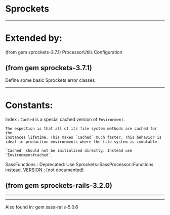 # Sprockets

---
# Extended by:
(from gem sprockets-3.7.1)
    ProcessorUtils
    Configuration

(from gem sprockets-3.7.1)
---





































Define some basic Sprockets error classes































---
# Constants:

Index
:   `Cached` is a special cached version of `Environment`.

    The expection is that all of its file system methods are cached for the
    instances lifetime. This makes `Cached` much faster. This behavior is
    ideal in production environments where the file system is immutable.

    `Cached` should not be initialized directly. Instead use
    `Environment#cached`.
SassFunctions
:   Deprecated: Use Sprockets::SassProcessor::Functions instead.
VERSION
:   [not documented]


(from gem sprockets-rails-3.2.0)
---







---
---
Also found in:
    gem sass-rails-5.0.6

